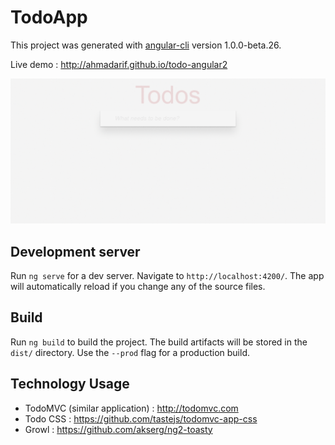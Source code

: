 # TodoApp

This project was generated with [angular-cli](https://github.com/angular/angular-cli) version 1.0.0-beta.26.

Live demo : http://ahmadarif.github.io/todo-angular2

![Example](./img/example.gif)

## Development server
Run `ng serve` for a dev server. Navigate to `http://localhost:4200/`. The app will automatically reload if you change any of the source files.

## Build

Run `ng build` to build the project. The build artifacts will be stored in the `dist/` directory. Use the `--prod` flag for a production build.

## Technology Usage
  - TodoMVC (similar application) : http://todomvc.com
  - Todo CSS : https://github.com/tastejs/todomvc-app-css
  - Growl : https://github.com/akserg/ng2-toasty
